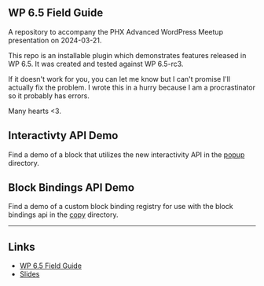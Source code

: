 WP 6.5 Field Guide
------------------

A repository to accompany the PHX Advanced WordPress Meetup presentation on 2024-03-21.

This repo is an installable plugin which demonstrates features released in WP 6.5. It was created and tested against WP 6.5-rc3.

If it doesn't work for you, you can let me know but I can't promise I'll actually fix the problem. I wrote this in a hurry because I am a procrastinator so it probably has errors.

Many hearts <3.

## Interactivty API Demo

Find a demo of a block that utilizes the new interactivity API in the [popup](./popup/) directory.

## Block Bindings API Demo

Find a demo of a custom block binding registry for use with the block bindings api in the [copy](./copy/) directory.

---

## Links

+ [WP 6.5 Field Guide](https://make.wordpress.org/core/2024/03/15/wordpress-6-5-field-guide/#minimum-system-requirement)
+ [Slides](https://docs.google.com/presentation/d/1qnNb2n9DjOpwuGk5JBYsVOeIxxiEtasT7D19FF_SugY/edit?usp=sharing)
